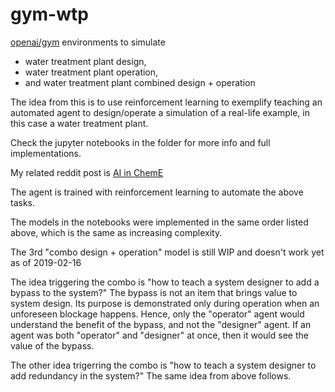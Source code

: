 # gym-wtp

[openai/gym](https://github.com/openai/gym) environments to simulate

- water treatment plant design, 
- water treatment plant operation, 
- and water treatment plant combined design + operation

The idea from this is to use reinforcement learning to exemplify teaching an automated agent to design/operate a simulation of a real-life example, in this case a water treatment plant.

Check the jupyter notebooks in the folder for more info and full implementations.

My related reddit post is [AI in ChemE](https://www.reddit.com/r/ChemicalEngineering/comments/arek93/ai_in_cheme/)


The agent is trained with reinforcement learning to automate the above tasks.

The models in the notebooks were implemented in the same order listed above, which is the same as increasing complexity.

The 3rd "combo design + operation" model is still WIP and doesn't work yet as of 2019-02-16

The idea triggering the combo is "how to teach a system designer to add a bypass to the system?" The bypass is not an item that brings value to system design. Its purpose is demonstrated only during operation when an unforeseen blockage happens. Hence, only the "operator" agent would understand the benefit of the bypass, and not the "designer" agent. If an agent was both "operator" and "designer" at once, then it would see the value of the bypass.

The other idea trigerring the combo is "how to teach a system designer to add redundancy in the system?" The same idea from above follows.
